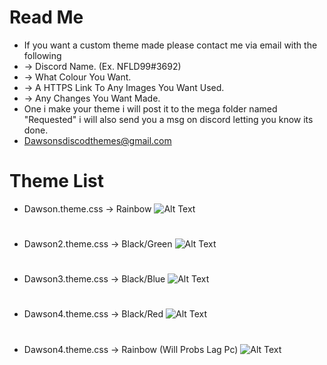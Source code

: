 # Read Me
 - If you want a custom theme made please contact me via email with the following
 - -> Discord Name. (Ex. NFLD99#3692)
 - -> What Colour You Want.
 - -> A HTTPS Link To Any Images You Want Used.
 - -> Any Changes You Want Made.
 - One i make your theme i will post it to the mega folder named "Requested" i will also send you a msg on discord letting you know its done.
 - Dawsonsdiscodthemes@gmail.com
# Theme List
 - Dawson.theme.css   ->  Rainbow
 ![Alt Text](https://i.gyazo.com/79c573494c5dbcdfe84134564a289ad2.gif)
 #
 - Dawson2.theme.css ->  Black/Green
 ![Alt Text](https://i.gyazo.com/635afa0ec55a5b052707970b0dff7263.gif)
 #
 - Dawson3.theme.css ->  Black/Blue
 ![Alt Text](https://i.gyazo.com/f4f320f6fb79c55dfec81cd5df4304e1.gif)
 #
 - Dawson4.theme.css ->  Black/Red
 ![Alt Text](https://i.gyazo.com/03f392e7ae05673a2714e29bc76018dd.gif)
 #
 - Dawson4.theme.css ->  Rainbow (Will Probs Lag Pc)
 ![Alt Text](https://thumbs.gfycat.com/SparseFrighteningIaerismetalmark-size_restricted.gif)
 #